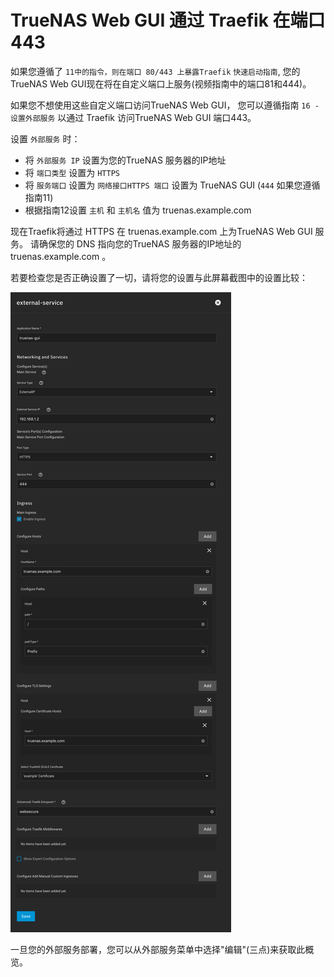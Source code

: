 # TrueNAS Web GUI 通过 Traefik 在端口 443

如果您遵循了 `11中的指令，则在端口 80/443 上暴露Traefik` `快速启动指南`, 您的TrueNAS Web GUI现在将在自定义端口上服务(视频指南中的端口81和444)。

如果您不想使用这些自定义端口访问TrueNAS Web GUI， 您可以遵循指南 `16 - 设置外部服务` 以通过 Traefik 访问TrueNAS Web GUI 端口443。

设置 `外部服务` 时：

- 将 `外部服务 IP` 设置为您的TrueNAS 服务器的IP地址
- 将 `端口类型` 设置为 `HTTPS`
- 将 `服务端口` 设置为 `网络接口HTTPS 端口` 设置为 TrueNAS GUI (`444` 如果您遵循指南11)
- 根据指南12设置 `主机` 和 `主机名` 值为 truenas.example.com

现在Traefik将通过 HTTPS 在 truenas.example.com 上为TrueNAS Web GUI 服务。 请确保您的 DNS 指向您的TrueNAS 服务器的IP地址的 truenas.example.com 。

若要检查您是否正确设置了一切，请将您的设置与此屏幕截图中的设置比较：

![外部服务设置屏幕截图](img/truenas-web-gui-via-traefik-screenshot.png)

一旦您的外部服务部署，您可以从外部服务菜单中选择"编辑"(三点)来获取此概览。
